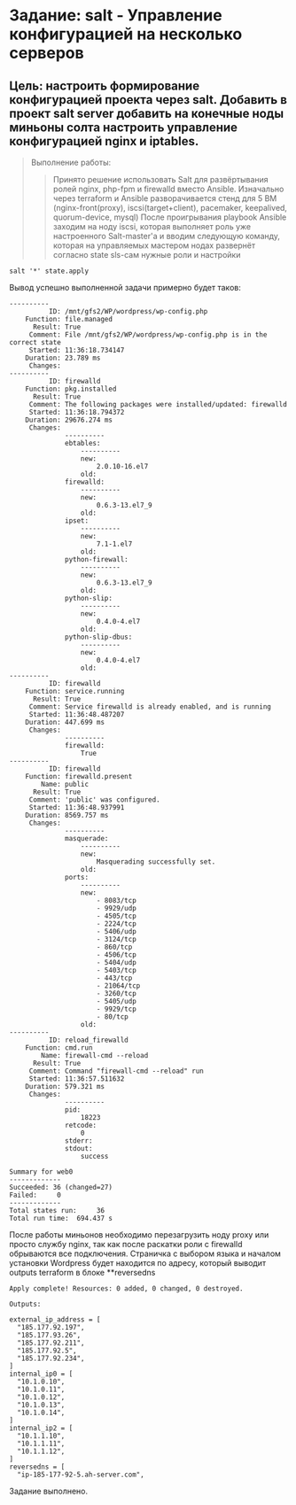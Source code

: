 # Задание: salt - Управление конфигурацией на несколько серверов
## Цель: настроить формирование конфигурацией проекта через salt. Добавить в проект salt server добавить на конечные ноды миньоны солта настроить управление конфигурацией nginx и iptables.
> Выполнение работы:
>> Принято решение использовать Salt для развёртывания ролей nginx, php-fpm и firewalld вместо Ansible.
Изначально через terraform и Ansible разворачивается стенд для 5 ВМ (nginx-front(proxy), iscsi(target+client), pacemaker, keepalived, quorum-device, mysql)
После проигрывания playbook Ansible заходим на ноду iscsi, которая выполняет роль уже настроенного Salt-master'a и вводим следующую команду, которая на управляемых мастером нодах развернёт согласно state sls-сам нужные роли и настройки
```
salt '*' state.apply
```
Вывод успешно выполненной задачи примерно будет таков:
```
----------
          ID: /mnt/gfs2/WP/wordpress/wp-config.php
    Function: file.managed
      Result: True
     Comment: File /mnt/gfs2/WP/wordpress/wp-config.php is in the correct state
     Started: 11:36:18.734147
    Duration: 23.789 ms
     Changes:
----------
          ID: firewalld
    Function: pkg.installed
      Result: True
     Comment: The following packages were installed/updated: firewalld
     Started: 11:36:18.794372
    Duration: 29676.274 ms
     Changes:
              ----------
              ebtables:
                  ----------
                  new:
                      2.0.10-16.el7
                  old:
              firewalld:
                  ----------
                  new:
                      0.6.3-13.el7_9
                  old:
              ipset:
                  ----------
                  new:
                      7.1-1.el7
                  old:
              python-firewall:
                  ----------
                  new:
                      0.6.3-13.el7_9
                  old:
              python-slip:
                  ----------
                  new:
                      0.4.0-4.el7
                  old:
              python-slip-dbus:
                  ----------
                  new:
                      0.4.0-4.el7
                  old:
----------
          ID: firewalld
    Function: service.running
      Result: True
     Comment: Service firewalld is already enabled, and is running
     Started: 11:36:48.487207
    Duration: 447.699 ms
     Changes:
              ----------
              firewalld:
                  True
----------
          ID: firewalld
    Function: firewalld.present
        Name: public
      Result: True
     Comment: 'public' was configured.
     Started: 11:36:48.937991
    Duration: 8569.757 ms
     Changes:
              ----------
              masquerade:
                  ----------
                  new:
                      Masquerading successfully set.
                  old:
              ports:
                  ----------
                  new:
                      - 8083/tcp
                      - 9929/udp
                      - 4505/tcp
                      - 2224/tcp
                      - 5406/udp
                      - 3124/tcp
                      - 860/tcp
                      - 4506/tcp
                      - 5404/udp
                      - 5403/tcp
                      - 443/tcp
                      - 21064/tcp
                      - 3260/tcp
                      - 5405/udp
                      - 9929/tcp
                      - 80/tcp
                  old:
----------
          ID: reload_firewalld
    Function: cmd.run
        Name: firewall-cmd --reload
      Result: True
     Comment: Command "firewall-cmd --reload" run
     Started: 11:36:57.511632
    Duration: 579.321 ms
     Changes:
              ----------
              pid:
                  18223
              retcode:
                  0
              stderr:
              stdout:
                  success

Summary for web0
-------------
Succeeded: 36 (changed=27)
Failed:     0
-------------
Total states run:     36
Total run time:  694.437 s

```
После работы миньонов необходимо перезагрузить ноду proxy или просто службу nginx, так как после раскатки роли с firewalld обрываются все подключения.
Страничка с выбором языка и началом установки Wordpress будет находится по адресу, который выводит outputs terraform в блоке **reversedns
```
Apply complete! Resources: 0 added, 0 changed, 0 destroyed.

Outputs:

external_ip_address = [
  "185.177.92.197",
  "185.177.93.26",
  "185.177.92.211",
  "185.177.92.5",
  "185.177.92.234",
]
internal_ip0 = [
  "10.1.0.10",
  "10.1.0.11",
  "10.1.0.12",
  "10.1.0.13",
  "10.1.0.14",
]
internal_ip2 = [
  "10.1.1.10",
  "10.1.1.11",
  "10.1.1.12",
]
reversedns = [
  "ip-185-177-92-5.ah-server.com",
```
Задание выполнено.
